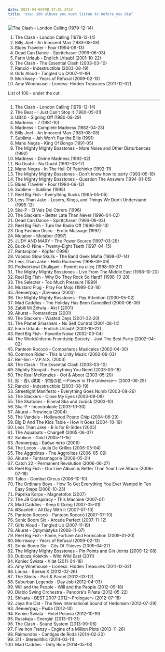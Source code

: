 ```yaml
---
date: 2021-04-06T08:17:01.343Z
title: "ska: 100 albums you must listen to before you die"
---
```

![The Clash - London Calling (1979-12-14)](http://coverartarchive.org/release/75b17f23-8ad1-3df2-9c7c-cae03b2b8eb4/5052272781-500.jpg "The Clash - London Calling (1979-12-14)")
<ol class="albums">
<li data-cover="http://coverartarchive.org/release/75b17f23-8ad1-3df2-9c7c-cae03b2b8eb4/5052272781-500.jpg" data-tags="punk, punk rock" role="button">The Clash - London Calling (1979-12-14)</li>
<li data-cover="http://coverartarchive.org/release/bc1be554-7601-3b7e-9cdf-ca98e8e98d0d/9466376999-500.jpg" data-tags="80s, pop, classic rock" role="button">Billy Joel - An Innocent Man (1983-08-08)</li>
<li data-cover="http://coverartarchive.org/release/365f2bc6-b56c-460c-9ce9-cde7bb27e46d/10858606127-500.jpg" data-tags="rock, blues, classic rock" role="button">Blues Traveler - Four (1994-09-13)</li>
<li data-cover="http://coverartarchive.org/release/c399f8d5-43a8-3e1a-98b7-0a6a5bb6ea52/2153622469-500.jpg" data-tags="ambient, atmospheric, world music" role="button">Dead Can Dance - Spiritchaser (1996-06-03)</li>
<li data-cover="http://coverartarchive.org/release/81032d7f-3915-4016-b1f5-606926329bb0/3323486482-500.jpg" data-tags="deutsch, german, punk" role="button">Farin Urlaub - Endlich Urlaub! (2001-10-22)</li>
<li data-cover="http://coverartarchive.org/release/7adf8b40-8622-43ba-8eb2-c5fec39fb263/7984430965-500.jpg" data-tags="punk rock" role="button">The Clash - The Essential Clash (2003-03-10)</li>
<li data-cover="http://coverartarchive.org/release/631a47bd-cbf0-4191-ae34-49241f6189b7/3352557952-500.jpg" data-tags="punk" role="button">Rancid - Indestructible (2003-08-19)</li>
<li data-cover="https://img.discogs.com/54GHNqf-pYG1ZXHcqsDdtR0hM20=/fit-in/600x600/filters:strip_icc():format(jpeg):mode_rgb():quality(90)/discogs-images/R-1149111-1568357549-9771.jpeg.jpg" data-tags="power pop, pop" role="button">Girls Aloud - Tangled Up (2007-11-19)</li>
<li data-cover="https://img.discogs.com/3W0xB4mt2YDIZh8CLaxKgiOICJc=/fit-in/600x373/filters:strip_icc():format(jpeg):mode_rgb():quality(90)/discogs-images/R-4596472-1369480147-6877.jpeg.jpg" data-tags="indie, alternative, 00s" role="button">Morrissey - Years of Refusal (2009-02-13)</li>
<li data-cover="http://coverartarchive.org/release/157f27fb-7f7f-4ea9-9674-fd84ed9db612/5113102481-500.jpg" data-tags="soul" role="button">Amy Winehouse - Lioness: Hidden Treasures (2011-12-02)</li>
</ol>
List of 100 - under the cut.
<!-- more -->

_________________

<ol class="albums">
<li data-cover="http://coverartarchive.org/release/75b17f23-8ad1-3df2-9c7c-cae03b2b8eb4/5052272781-500.jpg" data-tags="punk, punk rock" role="button">
The Clash - London Calling (1979-12-14)
</li>
<li data-cover="http://coverartarchive.org/release/922ded3b-38d8-4814-922d-85e8cc7491f5/5858926036-500.jpg" data-tags="ska" role="button">
The Beat - I Just Can't Stop It (1980-05-01)
</li>
<li data-cover="http://coverartarchive.org/release/b54f6bef-c13a-43e4-a735-3189fea9928a/10988702365-500.jpg" data-tags="reggae" role="button">
UB40 - Signing Off (1980-08-29)
</li>
<li data-cover="https://img.discogs.com/VAVnG3FX0U_gYdlmrX8RnZXpHgA=/fit-in/600x600/filters:strip_icc():format(jpeg):mode_rgb():quality(90)/discogs-images/R-1815713-1467506762-4145.jpeg.jpg" data-tags="ska" role="button">
Madness - 7 (1981-10)
</li>
<li data-cover="https://img.discogs.com/QrUfqBdPRG_lJnavue4rHldfAJc=/fit-in/600x598/filters:strip_icc():format(jpeg):mode_rgb():quality(90)/discogs-images/R-3625555-1600930074-5109.jpeg.jpg" data-tags="ska, 80s" role="button">
Madness - Complete Madness (1982-04-23)
</li>
<li data-cover="http://coverartarchive.org/release/bc1be554-7601-3b7e-9cdf-ca98e8e98d0d/9466376999-500.jpg" data-tags="80s, pop, classic rock" role="button">
Billy Joel - An Innocent Man (1983-08-08)
</li>
<li data-cover="http://coverartarchive.org/release/46869c1b-94d7-4bc3-9774-0455e1109f92/988882362-500.jpg" data-tags="punk, reggae, ska" role="button">
Sublime - Jah Won't Pay the Bills (1991)
</li>
<li data-cover="http://coverartarchive.org/release/c068a770-6938-4ae5-a187-4a92649d1e5f/1383273678-500.jpg" data-tags="ska" role="button">
Mano Negra - King Of Bongo (1991-05)
</li>
<li data-cover="http://coverartarchive.org/release/283c1172-c9ba-4bff-a032-bcf86c3efc03/3374868405-500.jpg" data-tags="rock, ska" role="button">
The Mighty Mighty Bosstones - More Noise and Other Disturbances (1992)
</li>
<li data-cover="http://coverartarchive.org/release/3e5b985d-85d3-4597-a1c1-6b2050fb0281/4134625438-500.jpg" data-tags="ska" role="button">
Madness - Divine Madness (1992-02)
</li>
<li data-cover="http://coverartarchive.org/release/25eb2735-82dc-4503-bd33-82fbe8c4722f/3167361145-500.jpg" data-tags="ska, ska punk" role="button">
No Doubt - No Doubt (1992-03-17)
</li>
<li data-cover="https://img.discogs.com/nsazenJJlsHIyKdIWUW31_jq47c=/fit-in/600x593/filters:strip_icc():format(jpeg):mode_rgb():quality(90)/discogs-images/R-5583388-1397222252-7948.jpeg.jpg" data-tags="ska" role="button">
Mano Negra - In The Hell Of Patchinko (1992-11)
</li>
<li data-cover="http://coverartarchive.org/release/4cac982f-7b4b-48f6-90c3-02b336013ff6/3374869805-500.jpg" data-tags="ska, skacore" role="button">
The Mighty Mighty Bosstones - Don't know how to party (1993-05-18)
</li>
<li data-cover="http://coverartarchive.org/release/b7b346bb-1cd5-4a07-ae30-4ad15b1b1a9c/3374872062-500.jpg" data-tags="ska, ska punk" role="button">
The Mighty Mighty Bosstones - Question The Answers (1994-01-05)
</li>
<li data-cover="http://coverartarchive.org/release/365f2bc6-b56c-460c-9ce9-cde7bb27e46d/10858606127-500.jpg" data-tags="rock, blues, classic rock" role="button">
Blues Traveler - Four (1994-09-13)
</li>
<li data-cover="https://via.placeholder.com/450" data-tags="ska" role="button">
Sublime - Sublime (1995)
</li>
<li data-cover="http://coverartarchive.org/release/7237af3e-56ec-4b3d-9f90-89cf40b273ab/17552180567-500.jpg" data-tags="ska, ska punk" role="button">
Reel Big Fish - Everything Sucks (1995-05-05)
</li>
<li data-cover="https://img.discogs.com/5jfvIceglYhknWFvdqB3gv84m18=/fit-in/600x600/filters:strip_icc():format(jpeg):mode_rgb():quality(90)/discogs-images/R-1968588-1268113631.jpeg.jpg" data-tags="ska, ska punk" role="button">
Less Than Jake - Losers, Kings, and Things We Don't Understand (1995-12)
</li>
<li data-cover="http://coverartarchive.org/release/3414cb5d-d3bc-37b8-9392-8c525fa1af52/3334214007-500.jpg" data-tags="ska, ska punk" role="button">
Ska-P - El Vals Del Obrero (1996)
</li>
<li data-cover="http://coverartarchive.org/release/16a6b7b4-ab42-469f-84f1-56ddc5b1877a/4816825270-500.jpg" data-tags="ska" role="button">
The Slackers - Better Late Than Never (1996-04-02)
</li>
<li data-cover="http://coverartarchive.org/release/c399f8d5-43a8-3e1a-98b7-0a6a5bb6ea52/2153622469-500.jpg" data-tags="ambient, atmospheric, world music" role="button">
Dead Can Dance - Spiritchaser (1996-06-03)
</li>
<li data-cover="http://coverartarchive.org/release/c7c20200-53d7-49a0-9133-4259b442ff72/7695999165-500.jpg" data-tags="ska, ska punk" role="button">
Reel Big Fish - Turn the Radio Off (1996-08-13)
</li>
<li data-cover="http://coverartarchive.org/release/5f939ba7-e601-4ee9-9018-1cdc137398cd/6061331968-500.jpg" data-tags="ska, avant-garde, avant-garde metal" role="button">
Dog Fashion Disco - Erotic Massage (1997)
</li>
<li data-cover="http://coverartarchive.org/release/037ce60f-5773-4c35-81fb-44f76fe13e6b/25099002557-500.jpg" data-tags="ska, folk punk, deutschpunk, mutabor" role="button">
Mutabor - Mutabor (1997)
</li>
<li data-cover="http://coverartarchive.org/release/87c14660-4a14-433f-873f-55b6cd146174/6419801823-500.jpg" data-tags="punk, ska, jam" role="button">
JUDY AND MARY - The Power Source (1997-03-26)
</li>
<li data-cover="http://coverartarchive.org/release/4b006db3-2efc-4743-a74b-8658e10e65bd/8767397399-500.jpg" data-tags="ska" role="button">
Buck-O-Nine - Twenty-Eight Teeth (1997-04-15)
</li>
<li data-cover="http://coverartarchive.org/release/aa9c452f-7128-42e7-9bfb-e06873dcff6c/8516943085-500.jpg" data-tags="ska, ska punk, german, deutschpunk" role="button">
Rantanplan - Köpfer (1998)
</li>
<li data-cover="http://coverartarchive.org/release/a0dfcd18-8b1a-4efe-aa62-13b44eefcd86/15586742775-500.jpg" data-tags="ska" role="button">
Voodoo Glow Skulls - The Band Geek Mafia (1998-07-14)
</li>
<li data-cover="http://coverartarchive.org/release/65fedf02-2d09-3791-9f05-1f5ef71b3da5/2214272590-500.jpg" data-tags="ska, ska punk" role="button">
Less Than Jake - Hello Rockview (1998-09-09)
</li>
<li data-cover="https://via.placeholder.com/450" data-tags="ska, polish" role="button">
Podwórkowi Chuligani - Powrót na ulicę (1998-09-27)
</li>
<li data-cover="http://coverartarchive.org/release/24f6ddfe-3d2d-454f-87e6-d2f9d7ee3d14/2807928590-500.jpg" data-tags="ska" role="button">
The Mighty Mighty Bosstones - Live From The Middle East (1998-10-20)
</li>
<li data-cover="http://coverartarchive.org/release/a4926255-873e-44fd-ac3f-aa23c0286a10/16000973513-500.jpg" data-tags="ska" role="button">
Reel Big Fish - Why Do They Rock So Hard? (1998-10-20)
</li>
<li data-cover="http://coverartarchive.org/release/6a42ee49-9dbc-496b-9e2b-3afb10e6f765/11572913083-500.jpg" data-tags="ska" role="button">
The Selecter - Too Much Pressure (1999)
</li>
<li data-cover="http://coverartarchive.org/release/c749b99e-5b95-4f15-8ede-c4e651dfddba/26642486330-500.jpg" data-tags="ska" role="button">
Mustard Plug - Pray For Mojo (1999-03-16)
</li>
<li data-cover="http://coverartarchive.org/release/9d3792e2-85d2-414a-87f2-7bc2e6cf9aba/14637916060-500.jpg" data-tags="ska" role="button">
Ленинград - Дачники (2000)
</li>
<li data-cover="http://coverartarchive.org/release/1f280a6d-09ec-30f1-a199-3e49e1340dbc/4816645677-500.jpg" data-tags="ska" role="button">
The Mighty Mighty Bosstones - Pay Attention (2000-05-02)
</li>
<li data-cover="http://coverartarchive.org/release/470b312f-863f-42ab-9400-71565fe87ff0/21417933851-500.jpg" data-tags="ska" role="button">
Mad Caddies - The Holiday Has Been Cancelled (2000-06-06)
</li>
<li data-cover="http://coverartarchive.org/release/dbbe9964-f05d-44a4-9df9-e07495ad42ac/4707734154-500.jpg" data-tags="punk, ska" role="button">
Zabili Mi Żółwia - Akt I (2001)
</li>
<li data-cover="http://coverartarchive.org/release/0fd5abdd-7a1a-4a09-933f-e620cc98cce2/4137110372-500.jpg" data-tags="ska, polish, rock" role="button">
Akurat - Pomarańcza (2001)
</li>
<li data-cover="http://coverartarchive.org/release/01f98211-41fa-4353-9018-fa8c9abfb791/4816843738-500.jpg" data-tags="ska" role="button">
The Slackers - Wasted Days (2001-02-20)
</li>
<li data-cover="http://coverartarchive.org/release/b6db9c2e-54dc-4d33-90c0-7183114600ba/26542202451-500.jpg" data-tags="ska, stomp" role="button">
The Planet Smashers - No Self Control (2001-08-14)
</li>
<li data-cover="http://coverartarchive.org/release/81032d7f-3915-4016-b1f5-606926329bb0/3323486482-500.jpg" data-tags="deutsch, german, punk" role="button">
Farin Urlaub - Endlich Urlaub! (2001-10-22)
</li>
<li data-cover="http://coverartarchive.org/release/0a07f1b1-5772-4a82-8f5c-5d4ac9532022/16120195921-500.jpg" data-tags="ska" role="button">
Reel Big Fish - Favorite Noise (2002-03-04)
</li>
<li data-cover="http://coverartarchive.org/release/3aee013e-b0a7-4874-aa13-254230c78e28/4817280335-500.jpg" data-tags="indie, punk, experimental, world, ska, gypsy, cabaret, punk rock, klezmer, gypsy punk, delete, cabaret punk, t w i f society" role="button">
The World/Inferno Friendship Society - Just The Best Party (2002-04-02)
</li>
<li data-cover="https://img.discogs.com/sa8VU3MAzDpsvWBv0058mdYiY2o=/fit-in/300x300/filters:strip_icc():format(jpeg):mode_rgb():quality(90)/discogs-images/R-5919339-1406324536-4830.jpeg.jpg" data-tags="ska" role="button">
Panteón Rococó - Compañeros Musicales (2002-04-30)
</li>
<li data-cover="https://via.placeholder.com/450" data-tags="ska, punk" role="button">
Common Rider - This Is Unity Music (2002-09-03)
</li>
<li data-cover="http://coverartarchive.org/release/2a473871-2585-4469-ae2c-bfeffe1c025f/10095593210-500.jpg" data-tags="punk, ska, punk rock, pop-punk" role="button">
Ber-linn - V.P.N.S. (2003)
</li>
<li data-cover="http://coverartarchive.org/release/7adf8b40-8622-43ba-8eb2-c5fec39fb263/7984430965-500.jpg" data-tags="punk rock" role="button">
The Clash - The Essential Clash (2003-03-10)
</li>
<li data-cover="https://img.discogs.com/KgBjHyjGEwqcvfrXOmPth4FEFFQ=/fit-in/600x601/filters:strip_icc():format(jpeg):mode_rgb():quality(90)/discogs-images/R-3576516-1336355004.jpeg.jpg" data-tags="reggae, ska, summer" role="button">
Slightly Stoopid - Everything You Need (2003-03-18)
</li>
<li data-cover="http://coverartarchive.org/release/0d0bd3d3-7c03-4a1d-a67a-198d6e1c08cf/3374974591-500.jpg" data-tags="ska" role="button">
The Real McKenzies - Oot & Aboot (2003-05-20)
</li>
<li data-cover="https://via.placeholder.com/450" data-tags="soundtrack, noise, trance, classic rock, black metal, metalcore, nu jazz, hip-hop, spanish, chillout, trip-hop, electropop, indie, classical, vocal, opera, jazz, rock, soul, japanese, classic, country, bossa nova, 70s, 80s, british, punk, alternative, reggae, dead, hardcore, swedish, emo, folk, rap, new york, ambient, experimental, indie pop, twee, sad, twee pop, dub, singer-songwriter, progressive rock, prog, uk, dubstep, usa, lebanon, electro, doom metal, pop rock, australian, queen, rip, piano, cute, epic, dark, christmas, cafe del mar, acoustic, lo-fi, new wave, easy listening, world, quiet storm, musique de chambre, post-romantic, americana, chamber pop, britpop, post-punk, ambient pop, soft rock, funk, medieval, romantic, gothic, new age, blues, house, turntablism, svenskt, experimental pop, shoegaze, ska, twee as fuck, underground hip-hop, idm, london, moth, sax, saxophone, night, guitar" role="button">
妙 - 青い果実・宇宙の花 〜Flower in The Universe〜 (2003-06-25)
</li>
<li data-cover="http://coverartarchive.org/release/631a47bd-cbf0-4191-ae34-49241f6189b7/3352557952-500.jpg" data-tags="punk" role="button">
Rancid - Indestructible (2003-08-19)
</li>
<li data-cover="http://coverartarchive.org/release/c2fc3871-3ca1-4c00-b0a6-3297822b2662/3942852858-500.jpg" data-tags="ska, ska punk" role="button">
Streetlight Manifesto - Everything Goes Numb (2003-08-26)
</li>
<li data-cover="https://img.discogs.com/_As41-DeUbGMxNpxOQ0c0ZZqL8g=/fit-in/500x500/filters:strip_icc():format(jpeg):mode_rgb():quality(90)/discogs-images/R-13471684-1554851530-4789.jpeg.jpg" data-tags="ska" role="button">
The Slackers - Close My Eyes (2003-09-08)
</li>
<li data-cover="http://coverartarchive.org/release/6793fdbf-7f71-4f3e-b087-3f8f53b3f2c8/25154615119-500.jpg" data-tags="ska" role="button">
The Skatoons - Einmal Ska und zurück (2003-10)
</li>
<li data-cover="http://coverartarchive.org/release/76df3695-a644-3b06-b36b-8e60494a04c2/3334255387-500.jpg" data-tags="ska" role="button">
Ska-P - Incontrolable (2003-10-30)
</li>
<li data-cover="https://img.discogs.com/MSdFRkrA_XBkw_dEiS5f9MTrT4k=/fit-in/200x199/filters:strip_icc():format(jpeg):mode_rgb():quality(90)/discogs-images/R-1546079-1301302877.jpeg.jpg" data-tags="alternative, reggae, ska" role="button">
Akurat - Prowincja (2004)
</li>
<li data-cover="http://coverartarchive.org/release/e6bf471d-c306-4196-b8a1-9dd2cc30cedc/2582864276-500.jpg" data-tags="ska, punk rock, kung fu, oi, punk pathetique, albums i have downloaded, steveadams fm, steveadamsfm, ami punk, boracaymix" role="button">
The Vandals - Hollywood Potato Chip (2004-06-29)
</li>
<li data-cover="http://coverartarchive.org/release/8f19fa4e-f574-4c86-bc56-9362fb4f995a/4713235154-500.jpg" data-tags="ska" role="button">
Big D And The Kids Table - How It Goes (2004-10-19)
</li>
<li data-cover="https://img.discogs.com/UOLA5i3G-SdoLV9ymx_pmW0g478=/fit-in/600x605/filters:strip_icc():format(jpeg):mode_rgb():quality(90)/discogs-images/R-16334103-1607120156-3130.jpeg.jpg" data-tags="ska" role="button">
Less Than Jake - B Is for B-Sides (2005)
</li>
<li data-cover="http://coverartarchive.org/release/f05702c0-a8ef-473f-9ce8-e9dbb4ca10a0/4964947583-500.jpg" data-tags="ska" role="button">
The Aquabats - Charge!! (2005-06-07)
</li>
<li data-cover="http://coverartarchive.org/release/0c56c457-afe1-4679-baab-759ba8dd2a58/4808197815-500.jpg" data-tags="ska" role="button">
Sublime - Gold (2005-11-15)
</li>
<li data-cover="http://coverartarchive.org/release/1b2aa13d-63b4-4d84-91af-05b7e03863e4/28086663228-500.jpg" data-tags="punk, ska, russian, russian rock" role="button">
Ленинград - Бабье лето (2006)
</li>
<li data-cover="https://img.discogs.com/Ok-nTrxMbKs8-pMuESOj1WX-gQQ=/fit-in/320x320/filters:strip_icc():format(jpeg):mode_rgb():quality(90)/discogs-images/R-2886520-1305713697.jpeg.jpg" data-tags="ska, ska-punk" role="button">
The Locos - Jaula De Grillos (2006-05-04)
</li>
<li data-cover="http://coverartarchive.org/release/51e22728-2995-4258-998a-f1163f94b8fc/4809716043-500.jpg" data-tags="ska, skinhead reggae" role="button">
The Aggrolites - The Aggrolites (2006-05-09)
</li>
<li data-cover="http://coverartarchive.org/release/73dc38c9-2f86-4295-ab2f-fddcc98877b5/4793338662-500.jpg" data-tags="ska" role="button">
Akurat - Fantasmagorie (2006-05-31)
</li>
<li data-cover="http://coverartarchive.org/release/47fc9d3a-c6f9-43d4-80ab-b3448fb5460b/15535168668-500.jpg" data-tags="rock, ska, ska punk" role="button">
Catch 22 - Permanent Revolution (2006-06-27)
</li>
<li data-cover="http://coverartarchive.org/release/ecf5d9f7-8143-48c7-99d6-66fbf58aad72/16156053247-500.jpg" data-tags="ska, live" role="button">
Reel Big Fish - Our Live Album is Better Than Your Live Album (2006-07-18)
</li>
<li data-cover="http://coverartarchive.org/release/7d33c9f7-9938-44af-a4ed-60cb0f25fa91/4809458267-500.jpg" data-tags="ska" role="button">
Talco - Combat Circus (2006-10-10)
</li>
<li data-cover="http://coverartarchive.org/release/9489d202-9ebf-46c2-8b09-45057901b86d/5633065623-500.jpg" data-tags="indie, rock, british, punk, alternative, britpop, post-punk, ska, modern rock, 00s, indierock, will buy" role="button">
The Ordinary Boys - How To Get Everything You Ever Wanted In Ten Easy Steps (2006-10-23)
</li>
<li data-cover="http://coverartarchive.org/release/6ecf2a11-c618-49d8-88d9-057faefff810/4706188309-500.jpg" data-tags="reggae, ska, heavy reggae" role="button">
Paprika Korps - Magnetofon (2007)
</li>
<li data-cover="https://via.placeholder.com/450" data-tags="punk, ska" role="button">
The JB Conspiracy - This Machine (2007-01)
</li>
<li data-cover="http://coverartarchive.org/release/f455779f-dec7-48c8-af09-f6714daf4c1f/23387977674-500.jpg" data-tags="ska" role="button">
Mad Caddies - Keep It Going (2007-05-01)
</li>
<li data-cover="https://via.placeholder.com/450" data-tags="reggae, ska" role="button">
illScarlett - All Day With It (2007-07-10)
</li>
<li data-cover="https://via.placeholder.com/450" data-tags="ska, latin" role="button">
Panteón Rococó - Panteón Rococó (2007-07-10)
</li>
<li data-cover="http://coverartarchive.org/release/bc069691-57c9-4d37-9551-d044e8f1cddc/7732910983-500.jpg" data-tags="punk, ska, ska punk" role="button">
Sonic Boom Six - Arcade Perfect (2007-11-12)
</li>
<li data-cover="https://img.discogs.com/54GHNqf-pYG1ZXHcqsDdtR0hM20=/fit-in/600x600/filters:strip_icc():format(jpeg):mode_rgb():quality(90)/discogs-images/R-1149111-1568357549-9771.jpeg.jpg" data-tags="power pop, pop" role="button">
Girls Aloud - Tangled Up (2007-11-19)
</li>
<li data-cover="http://coverartarchive.org/release/c54c36bd-7a0e-4bcb-a8d5-8454ed4e3b5f/7101277809-500.jpg" data-tags="ska, polish, akurat, pol-ska" role="button">
Akurat - Optymistyka (2008-11-07)
</li>
<li data-cover="http://coverartarchive.org/release/a63adbec-25c7-476a-88ee-aaa60c871377/1257965415-500.jpg" data-tags="ska" role="button">
Reel Big Fish - Fame, Fortune And Fornication (2009-01-20)
</li>
<li data-cover="https://img.discogs.com/3W0xB4mt2YDIZh8CLaxKgiOICJc=/fit-in/600x373/filters:strip_icc():format(jpeg):mode_rgb():quality(90)/discogs-images/R-4596472-1369480147-6877.jpeg.jpg" data-tags="indie, alternative, 00s" role="button">
Morrissey - Years of Refusal (2009-02-13)
</li>
<li data-cover="http://coverartarchive.org/release/5ec75252-8e83-441c-ac38-65f953e7b3b1/7732989188-500.jpg" data-tags="punk, ska, ska punk, loved albums" role="button">
Sonic Boom Six - City Of Thieves (2009-04-27)
</li>
<li data-cover="http://coverartarchive.org/release/9b945ca5-ecea-4f94-8ede-91f85e48a053/3374880042-500.jpg" data-tags="alternative rock, ska" role="button">
The Mighty Mighty Bosstones - Pin Points and Gin Joints (2009-12-08)
</li>
<li data-cover="http://coverartarchive.org/release/2fa406b6-250c-4fb5-b099-2e3eb715395e/1102558750-500.jpg" data-tags="reggae, ska, wild, 2010s, wildness, bosnian, east, wild wild east, studio album, dubioza kolektiv, k1r7m, brano jakubovic" role="button">
Dubioza Kolektiv - Wild Wild East (2011)
</li>
<li data-cover="http://coverartarchive.org/release/a8018c87-8f5a-4b7d-b1e0-c42f52beda1b/4707365257-500.jpg" data-tags="ska, polish" role="button">
Koniec Świata - X lat (2011-04-18)
</li>
<li data-cover="http://coverartarchive.org/release/157f27fb-7f7f-4ea9-9674-fd84ed9db612/5113102481-500.jpg" data-tags="soul" role="button">
Amy Winehouse - Lioness: Hidden Treasures (2011-12-02)
</li>
<li data-cover="http://coverartarchive.org/release/17479230-2d0a-4586-9396-ecc6f8ddf793/3403225501-500.jpg" data-tags="ska, punk rock, 4-5" role="button">
Louna - Время X (2012-02-26)
</li>
<li data-cover="http://coverartarchive.org/release/e7f19559-108d-4d0e-a976-e89dc27009e2/4481817784-500.jpg" data-tags="punk, reggae, ska, ska punk" role="button">
The Skints - Part & Parcel (2012-03-12)
</li>
<li data-cover="http://coverartarchive.org/release/416d8beb-30cd-413a-a7f1-44cfadafab97/4590809608-500.jpg" data-tags="ska, disney, third wave ska, reel big fish, lion king, the little mermaid, lyrics born, the aquabats, day job, under the sea, suburban legends, open up your eyes, just be happy, punk ska unity, going on tour" role="button">
Suburban Legends - Day Job (2012-04-03)
</li>
<li data-cover="http://coverartarchive.org/release/15351867-95cf-47ba-8658-311ebe2019c8/8053223260-500.jpg" data-tags="reggae, indie rock, ska, folk rock" role="button">
Will and the People - Will and the People (2012-05-18)
</li>
<li data-cover="http://coverartarchive.org/release/6bffe6c4-5f7f-42f6-b0af-4014cee6fa18/7957344650-500.jpg" data-tags="avant-garde metal, progressive metal" role="button">
Diablo Swing Orchestra - Pandora's Piñata (2012-05-22)
</li>
<li data-cover="https://img.discogs.com/8d8f8f69c0b35de09d8b8b063a3d2cd54dd9e234/images/spacer.gif" data-tags="classic rock, female fronted metal, nu jazz, metal, spanish, electronic, electronica, female, pop, rock, country, bossa nova, 70s, instrumental, 80s, british, punk, reggae, dead, goth, hardcore, swedish, sad, female vocalists, dub, progressive rock, prog, uk, dubstep, usa, lebanon, dance, doom metal, pop rock, unsigned, australian, power, nintendo, cheese, christmas, cafe del mar, industrial, lo-fi, fusion, choral, quiet storm, musique de chambre, americana, chamber pop, britpop, soft rock, funk, house, svenskt, fantastic, ska, underground hip-hop, idm, london, moth, sax, saxophone, bass, trumpet, ethnic, bossa, song, 90s, brazil, retro, violin, tape, england, edgy, long, spooky, brooklyn, haunting, violins, free, drum and bass, mexico, argentina, spain, american, funky, ninja tune, doom, african, glitch-hop, portugal, africa, portuguese, dope, mali, cabaret" role="button">
Shikata - BEST 2007-2012〜Prologue〜 (2012-07-18)
</li>
<li data-cover="http://coverartarchive.org/release/63160f02-3fb9-498e-bc96-120fd767631a/1801039762-500.jpg" data-tags="reggae, ska, new, ska punk, dutch, 2010s, sound, hedonism, international, us-american, studio album, jaya the cat, k1r7m, the new international sound of hedonism" role="button">
Jaya the Cat - The New International Sound of Hedonism (2012-07-29)
</li>
<li data-cover="https://img.discogs.com/WMoGKKgjYFAJCFeMUtzI_Moi8Vw=/fit-in/600x620/filters:strip_icc():format(jpeg):mode_rgb():quality(90)/discogs-images/R-11285784-1513447849-7032.jpeg.jpg" data-tags="rock, ska, russian rock" role="button">
Ленинград - Рыба (2012-10)
</li>
<li data-cover="https://via.placeholder.com/450" data-tags="rock, ska, polish, poland" role="button">
Koniec Świata - Hotel Polonia (2012-10-19)
</li>
<li data-cover="http://coverartarchive.org/release/8345b1ef-6036-4ca2-acdb-82b26c266ab0/4199037204-500.jpg" data-tags="metal, punk, ska, russian, ska punk, austrian, russian ska, turbo polka" role="button">
Russkaja - Energia! (2013-01-31)
</li>
<li data-cover="https://img.discogs.com/ZGm8Q_RUhhUQh6IQ3HuZu_ZwZ98=/fit-in/600x594/filters:strip_icc():format(jpeg):mode_rgb():quality(90)/discogs-images/R-1931121-1380460763-5192.jpeg.jpg" data-tags="punk, hard rock, new wave, ska, rock 'n' roll, dance rock" role="button">
The Clash - Sound System (2013-09-06)
</li>
<li data-cover="http://coverartarchive.org/release/fec02f3c-a4a5-48c2-8080-1c9ee9ad2a46/5795697654-500.jpg" data-tags="rock, ska, took you long enough" role="button">
Five Iron Frenzy - Engine of a Million Plots (2013-11-26)
</li>
<li data-cover="http://coverartarchive.org/release/65bb53e2-4329-4b0d-86bd-670b77b878e8/7102714466-500.jpg" data-tags="rock, punk, alternative, alternative rock, hardcore, ska, punk rock, alternative metal, forrocore, hardcore punk, 10s, raimundos, marquim, sen dog, caio, digao, frango, canisso, billy graziadei, sheffer bruton, stu ranier, ulises bella, cipriano" role="button">
Raimundos - Cantigas de Roda (2014-02-20)
</li>
<li data-cover="http://coverartarchive.org/release/8f4813fc-2f64-4d76-9c47-cb5037ac018f/6331304462-500.jpg" data-tags="rock, alternative rock, ska, funk rock, 2010s, reggae rock, rap rock" role="button">
311 - Stereolithic (2014-03-11)
</li>
<li data-cover="http://coverartarchive.org/release/62cd6819-8f7e-4325-b00f-03b9ce48dd1e/12898218475-500.jpg" data-tags="ska" role="button">
Mad Caddies - Dirty Rice (2014-05-13)
</li>
</ol>